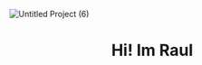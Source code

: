 ![Untitled Project (6)](https://github.com/rraul10/rraaul10/assets/146001066/0468b9e9-f0fb-4b13-8170-6421ece166b7)

<div align="center">
<h1 align="center"> Hi! Im Raul </h1>
